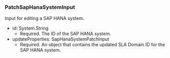 ### PatchSapHanaSystemInput
Input for editing a SAP HANA system.

- id: System.String
  - Required. The ID of the SAP HANA system.
- updateProperties: SapHanaSystemPatchInput
  - Required. An object that contains the updated SLA Domain ID for the SAP HANA system.
